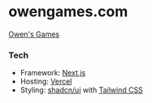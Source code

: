 # owengames.com

[Owen's Games](https://owengames.com)

### Tech

- Framework: [Next.js](https://nextjs.org/)
- Hosting: [Vercel](https://vercel.com)
- Styling: [shadcn/ui](https://ui.shadcn.com/) with [Tailwind CSS](https://tailwindcss.com)
